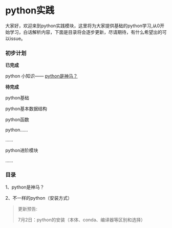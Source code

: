 # python实践

大家好，欢迎来到python实践模块，这里将为大家提供基础的python学习,从0开始学习，白话解析内容，下面是目录将会逐步更新，尽请期待，有什么希望出的可以issue。

### 初步计划

**已完成**

python 小知识—— [python是神马？](./python是神马.md)

**待完成**

python基础

python基本数据结构

python函数

python……

……

python进阶模块

……

### 目录

1、python是神马？

2、不一样的python（安装方式）



> 更新预告:
>
> 7月2日：python的安装（本体、conda、编译器等区别和选择）

